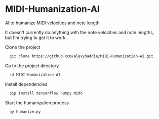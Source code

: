 # MIDI-Humanization-AI
AI to humanize MIDI velocities and note length

It doesn't currently do anything with the note velocities and note lengths, but I'm trying to get it to work.

Clone the project

```bash
  git clone https://github.com/alexybaddie/MIDI-Humanization-AI.git
```

Go to the project directory

```bash
  cd MIDI-Humanization-AI
```

Install dependencies

```bash
  pip install tensorflow numpy mido
```

Start the humanization process

```bash
  py humanize.py
```
